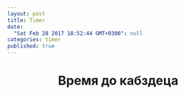 ```yaml
---
layout: post
title: Timer
date: 
  "Sat Feb 28 2017 18:52:44 GMT+0300": null
categories: timer
published: true
---
```


<h1 align="center"> Время до кабздеца </h1>

<script src="http://megatimer.ru/s/f0bf95a5a0864b249245d166cbcd8e51.js"></script>


